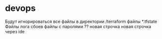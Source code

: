 # devops
Будут игнорироваться все файлы в директории /terraform
файлы *.tfstate
Файлы лога сбоев
файлы с паролями
??
новая строчка
новая строчка через ide
